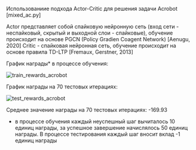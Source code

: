 Использованиие подхода Actor-Critic для решения задачи Acrobot [mixed_ac.py]

Actor представляет собой спайковую нейронную сеть (вход сети - неспайковый, скрытый и выходной слои - спайковые), обучение происходит на основе PGCN (Policy Gradien Coagent Network) [Aenugu, 2020]
Critic - спайковая нейронная сеть, обучение происходит на основе правила TD-LTP [Fremaux, Gerstner, 2013]

График награды* в процессе обучения:

![train_rewards_acrobot](https://github.com/tiyunes/snn_rl/assets/79756733/609f8ea4-e976-4323-952b-27029b4e2d79)


График награды на 70 тестовых итерациях:

![test_rewards_acrobot](https://github.com/tiyunes/snn_rl/assets/79756733/02fe8f11-07b6-4abd-93c2-ae30198bc884)



Среднее значение награды на 70 тестовых итерациях: -169.93

* в процессе обучения каждый неуспешный шаг вычиталось 10 единиц награды, за успешное завершение начислялось 50 единиц награды. В процессе тестирования каждый шаг вносит вклад -1 единиц награды
